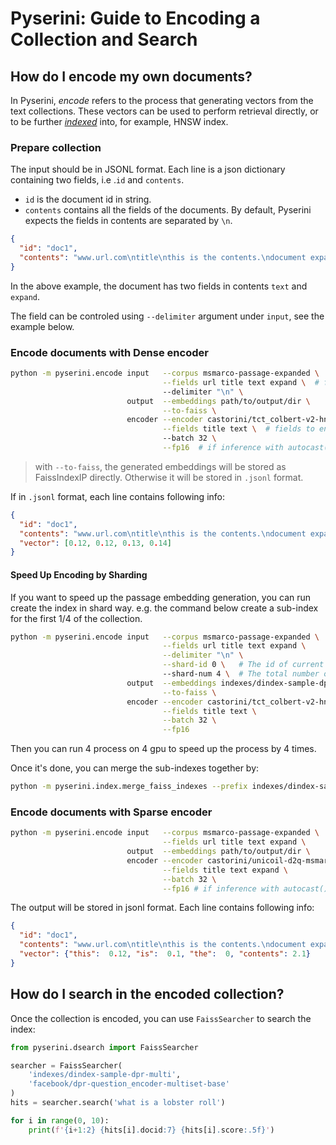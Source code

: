 # Pyserini: Guide to Encoding a Collection and Search

## How do I encode my own documents?
In Pyserini, *encode* refers to the process that generating vectors from the text collections.
These vectors can be used to perform retrieval directly,
or to be further [*indexed*](usage-dense-indexes.md) into, for example, HNSW index.

### Prepare collection
The input should be in JSONL format. 
Each line is a json dictionary containing two fields, i.e .`id` and `contents`.
- `id` is the document id in string.
- `contents` contains all the fields of the documents. By default, Pyserini expects the fields in contents are separated by `\n`.
```json
{
  "id": "doc1",
  "contents": "www.url.com\ntitle\nthis is the contents.\ndocument expansion"
}
```
In the above example, the document has two fields in contents `text` and `expand`.

The field can be controled using `--delimiter` argument under `input`, see the example below.

### Encode documents with Dense encoder
```bash
python -m pyserini.encode input   --corpus msmarco-passage-expanded \
                                  --fields url title text expand \  # fields in collection contents
                                  --delimiter "\n" \
                          output  --embeddings path/to/output/dir \
                                  --to-faiss \
                          encoder --encoder castorini/tct_colbert-v2-hnp-msmarco \
                                  --fields title text \  # fields to encode
                                  --batch 32 \
                                  --fp16  # if inference with autocast()
```
> with `--to-faiss`, the generated embeddings will be stored as FaissIndexIP directly.
> Otherwise it will be stored in `.jsonl` format.

If in `.jsonl` format, each line contains following info:
```json
{
  "id": "doc1",
  "contents": "www.url.com\ntitle\nthis is the contents.\ndocument expansion",
  "vector": [0.12, 0.12, 0.13, 0.14]
}
```

#### Speed Up Encoding by Sharding
If you want to speed up the passage embedding generation, you can run create the index in shard way.
e.g. the command below create a sub-index for the first 1/4 of the collection.
```bash
python -m pyserini.encode input   --corpus msmarco-passage-expanded \
                                  --fields url title text expand \
                                  --delimiter "\n" \
                                  --shard-id 0 \   # The id of current shard
                                  --shard-num 4 \  # The total number of shards
                          output  --embeddings indexes/dindex-sample-dpr-multi-0 \
                                  --to-faiss \
                          encoder --encoder castorini/tct_colbert-v2-hnp-msmarco \
                                  --fields title text \
                                  --batch 32 \
                                  --fp16
```
Then you can run 4 process on 4 gpu to speed up the process by 4 times.

Once it's done, you can merge the sub-indexes together by:
```bash
python -m pyserini.index.merge_faiss_indexes --prefix indexes/dindex-sample-dpr-multi- --shard-num 4
```


### Encode documents with Sparse encoder
```bash
python -m pyserini.encode input   --corpus msmarco-passage-expanded \
                                  --fields url title text expand \
                          output  --embeddings path/to/output/dir \
                          encoder --encoder castorini/unicoil-d2q-msmarco-passage \
                                  --fields title text expand \
                                  --batch 32 \
                                  --fp16 # if inference with autocast()
```
The output will be stored in jsonl format. Each line contains following info:
```json
{
  "id": "doc1",
  "contents": "www.url.com\ntitle\nthis is the contents.\ndocument expansion",
  "vector": {"this":  0.12, "is":  0.1, "the":  0, "contents": 2.1}
}
```

## How do I search in the encoded collection?

Once the collection is encoded, you can use `FaissSearcher` to search the index:
```python
from pyserini.dsearch import FaissSearcher

searcher = FaissSearcher(
    'indexes/dindex-sample-dpr-multi',
    'facebook/dpr-question_encoder-multiset-base'
)
hits = searcher.search('what is a lobster roll')

for i in range(0, 10):
    print(f'{i+1:2} {hits[i].docid:7} {hits[i].score:.5f}')
```